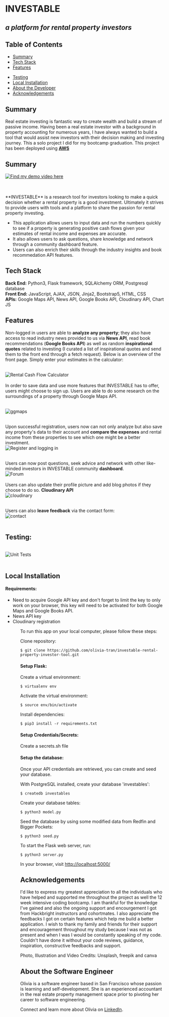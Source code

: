# INVESTABLE

## _a platform for rental property investors_

## Table of Contents

- [Summary](#summary)
- [Tech Stack](#tech-stack)
- [Features](#features)
<!-- - [Data Model](#data-model) -->
- [Testing](#testing)
- [Local Installation](#installation)
- [About the Developer](#aboutme)
- [Acknowledgements](#acknowledgements)

## <a name="summary"></a>Summary

Real estate investing is fantastic way to create wealth and build a stream of passive income. Having been a real estate investor with a background in property accounting for numerous years, I have always wanted to build a tool that would assist new investors with their decision making and investing journey. This a solo project I did for my bootcamp graduation. This project has been deployed using [**AWS**](https://lightsail.aws.amazon.com/ls/docs/en_us/articles/what-is-amazon-lightsail)<br>

## <a name="summary"></a>Summary

<!-- [**Find my demo video here**](https://youtu.be/eJo49xffi_U) -->

[![**Find my demo video here**](static/youtube-rs.jpg)](https://www.youtube.com/watch?v=eJo49xffi_U&t=4s "INVESTABLE")

<br>
<br>
**INVESTABLE** is a research tool for investors looking to make a quick decision whether a rental property is a good investment. Ultimately it strives to provide users with tools and a platform to share the passion for rental property investing.

<ul>
<li> This application allows users to input data and run the numbers quickly to see if a property is generating positive cash flows given your estimates of rental income and expenses are accurate. </li>

<li> It also allows users to ask questions, share knowledge and network through a community dashboard feature. </li>

<li> Users can also enrich their skills through the industry insights and book recommedation API features. </li>
</ul>
<!-- INVESTABLE is available online at <a href="https://investable.com/">https://investable.com/</a> -->

## <a name="tech-stack"></a>Tech Stack

**Back End:** Python3, Flask framework, SQLAlchemy ORM, Postgresql database<br/>
**Front End:** JavaScript, AJAX, JSON, Jinja2, Bootstrap5, HTML, CSS<br/>
**APIs:** Google Maps API, News API, Google Books API, Cloudinary API, Chart JS <br/>

## <a name="features"></a>Features

Non-logged in users are able to **analyze any property**; they also have access to read industry news provided to us via **News API**, read book recommendations (**Google Books API**) as well as random **inspirational quotes** related to investing (I curated a list of inspirational quotes and send them to the front end through a fetch request). Below is an overview of the front page. Simply enter your estimates in the calculator:

<br/>![Rental Cash Flow Calculator](/static/calculator1.gif)<br/><br/>
In order to save data and use more features that INVESTABLE has to offer, users might choose to sign up.
Users are able to do some research on the surroundings of a property through Google Maps API.

<br/>![ggmaps](/static/ggmaps.gif)<br/><br/>

Upon successful registration, users now can not only analyze but also save any property's data to their account and **compare the expenses** and rental income from these properties to see which one might be a better investment.
<br/>![Register and logging in](/static/calculator2.gif)<br/><br/>

Users can now post questions, seek advice and network with other like-minded investors in INVESTABLE community **dashboard**.
<br/>![Forum](/static/forum.gif)<br/><br/>
Users can also update their profile picture and add blog photos if they choose to do so. **Cloudinary API**
<br/>![cloudinary](/static/cloudinary.gif)<br/><br/>

Users can also **leave feedback** via the contact form:
<br/>![contact](/static/contact.gif)<br/><br/>

## <a name="testing"></a>Testing:

<br/>![Unit Tests](/static/testing.gif)<br/><br/>

<!-- ## <a name="data-model"></a>Data Model

<br/>![data-model](https://github.com/olivia-tran/Catculator-investment-tool/blob/main/project-planning/revised-datamodel.png)<br/><br/> -->

## <a name="installation"></a>Local Installation

#### Requirements:

<ul>
<li>Need to acquire Google API key and don't forget to limit the key to only work on your browser, this key will need to be activated for both Google Maps and Google Books API.</li>
<li>News API key </li>
<li>Cloudinary registration </li>
<ul>

To run this app on your local computer, please follow these steps:

Clone repository:

```
$ git clone https://github.com/olivia-tran/investable-rental-property-investor-tool.git
```

#### Setup Flask:

Create a virtual environment:

```
$ virtualenv env
```

Activate the virtual environment:

```
$ source env/bin/activate
```

Install dependencies:

```
$ pip3 install -r requirements.txt
```

#### Setup Credentials/Secrets:

Create a secrets.sh file

#### Setup the database:

Once your API credentials are retrieved, you can create and seed your database.

With PostgreSQL installed, create your database 'investables':

```
$ createdb investables
```

Create your database tables:

```
$ python3 model.py
```

Seed the database by using some modified data from Redfin and Bigger Pockets:

```
$ python3 seed.py
```

To start the Flask web server, run:

```
$ python3 server.py
```

In your browser, visit <a href="http://localhost:5000/">http://localhost:5000/</a>

## <a name="acknowledgements"></a>Acknowledgements

I'd like to express my greatest appreciation to all the individuals who have helped and supported me throughout the project as well the 12 week intensive coding bootcamp. I am thankful for the knowledge I've gained and also the ongoing support and encourgement I got from Hackbright instructors and cohortmates. I also appreciate the feedbacks I got on certain features which help me build a better application. I wish to thank my family and friends for their support and encouragement throughout my study because I was not as present and when I was I would be constantly speaking of my code. Couldn't have done it without your code reviews, guidance, inspiration, constructive feedbacks and support.

Photo, Illustration and Video Credits: Unsplash, freepik and canva

## <a name="aboutme"></a>About the Software Engineer

Olivia is a software engineer based in San Francisco whose passion is learning and self-development. She is an experienced accountant in the real estate property management space prior to pivoting her career to software engineering.

Connect and learn more about Olivia on <a href="https://www.linkedin.com/in/oliviatran99/">LinkedIn</a>.
